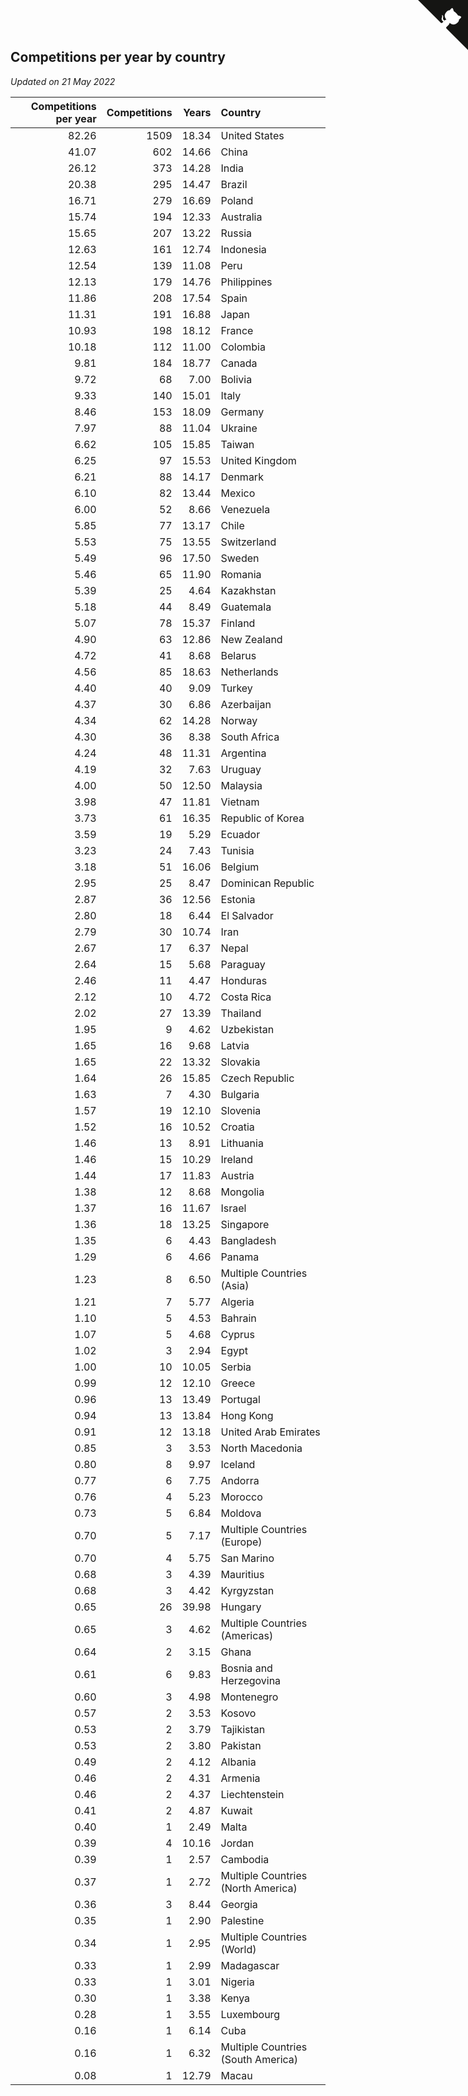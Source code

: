 ## Competitions per year by country

*Updated on 21 May 2022*

| Competitions per year | Competitions | Years | Country |
| ---: | ---: | ---: | :--- |
| 82.26 | 1509 | 18.34 | United States |
| 41.07 | 602 | 14.66 | China |
| 26.12 | 373 | 14.28 | India |
| 20.38 | 295 | 14.47 | Brazil |
| 16.71 | 279 | 16.69 | Poland |
| 15.74 | 194 | 12.33 | Australia |
| 15.65 | 207 | 13.22 | Russia |
| 12.63 | 161 | 12.74 | Indonesia |
| 12.54 | 139 | 11.08 | Peru |
| 12.13 | 179 | 14.76 | Philippines |
| 11.86 | 208 | 17.54 | Spain |
| 11.31 | 191 | 16.88 | Japan |
| 10.93 | 198 | 18.12 | France |
| 10.18 | 112 | 11.00 | Colombia |
| 9.81 | 184 | 18.77 | Canada |
| 9.72 | 68 | 7.00 | Bolivia |
| 9.33 | 140 | 15.01 | Italy |
| 8.46 | 153 | 18.09 | Germany |
| 7.97 | 88 | 11.04 | Ukraine |
| 6.62 | 105 | 15.85 | Taiwan |
| 6.25 | 97 | 15.53 | United Kingdom |
| 6.21 | 88 | 14.17 | Denmark |
| 6.10 | 82 | 13.44 | Mexico |
| 6.00 | 52 | 8.66 | Venezuela |
| 5.85 | 77 | 13.17 | Chile |
| 5.53 | 75 | 13.55 | Switzerland |
| 5.49 | 96 | 17.50 | Sweden |
| 5.46 | 65 | 11.90 | Romania |
| 5.39 | 25 | 4.64 | Kazakhstan |
| 5.18 | 44 | 8.49 | Guatemala |
| 5.07 | 78 | 15.37 | Finland |
| 4.90 | 63 | 12.86 | New Zealand |
| 4.72 | 41 | 8.68 | Belarus |
| 4.56 | 85 | 18.63 | Netherlands |
| 4.40 | 40 | 9.09 | Turkey |
| 4.37 | 30 | 6.86 | Azerbaijan |
| 4.34 | 62 | 14.28 | Norway |
| 4.30 | 36 | 8.38 | South Africa |
| 4.24 | 48 | 11.31 | Argentina |
| 4.19 | 32 | 7.63 | Uruguay |
| 4.00 | 50 | 12.50 | Malaysia |
| 3.98 | 47 | 11.81 | Vietnam |
| 3.73 | 61 | 16.35 | Republic of Korea |
| 3.59 | 19 | 5.29 | Ecuador |
| 3.23 | 24 | 7.43 | Tunisia |
| 3.18 | 51 | 16.06 | Belgium |
| 2.95 | 25 | 8.47 | Dominican Republic |
| 2.87 | 36 | 12.56 | Estonia |
| 2.80 | 18 | 6.44 | El Salvador |
| 2.79 | 30 | 10.74 | Iran |
| 2.67 | 17 | 6.37 | Nepal |
| 2.64 | 15 | 5.68 | Paraguay |
| 2.46 | 11 | 4.47 | Honduras |
| 2.12 | 10 | 4.72 | Costa Rica |
| 2.02 | 27 | 13.39 | Thailand |
| 1.95 | 9 | 4.62 | Uzbekistan |
| 1.65 | 16 | 9.68 | Latvia |
| 1.65 | 22 | 13.32 | Slovakia |
| 1.64 | 26 | 15.85 | Czech Republic |
| 1.63 | 7 | 4.30 | Bulgaria |
| 1.57 | 19 | 12.10 | Slovenia |
| 1.52 | 16 | 10.52 | Croatia |
| 1.46 | 13 | 8.91 | Lithuania |
| 1.46 | 15 | 10.29 | Ireland |
| 1.44 | 17 | 11.83 | Austria |
| 1.38 | 12 | 8.68 | Mongolia |
| 1.37 | 16 | 11.67 | Israel |
| 1.36 | 18 | 13.25 | Singapore |
| 1.35 | 6 | 4.43 | Bangladesh |
| 1.29 | 6 | 4.66 | Panama |
| 1.23 | 8 | 6.50 | Multiple Countries (Asia) |
| 1.21 | 7 | 5.77 | Algeria |
| 1.10 | 5 | 4.53 | Bahrain |
| 1.07 | 5 | 4.68 | Cyprus |
| 1.02 | 3 | 2.94 | Egypt |
| 1.00 | 10 | 10.05 | Serbia |
| 0.99 | 12 | 12.10 | Greece |
| 0.96 | 13 | 13.49 | Portugal |
| 0.94 | 13 | 13.84 | Hong Kong |
| 0.91 | 12 | 13.18 | United Arab Emirates |
| 0.85 | 3 | 3.53 | North Macedonia |
| 0.80 | 8 | 9.97 | Iceland |
| 0.77 | 6 | 7.75 | Andorra |
| 0.76 | 4 | 5.23 | Morocco |
| 0.73 | 5 | 6.84 | Moldova |
| 0.70 | 5 | 7.17 | Multiple Countries (Europe) |
| 0.70 | 4 | 5.75 | San Marino |
| 0.68 | 3 | 4.39 | Mauritius |
| 0.68 | 3 | 4.42 | Kyrgyzstan |
| 0.65 | 26 | 39.98 | Hungary |
| 0.65 | 3 | 4.62 | Multiple Countries (Americas) |
| 0.64 | 2 | 3.15 | Ghana |
| 0.61 | 6 | 9.83 | Bosnia and Herzegovina |
| 0.60 | 3 | 4.98 | Montenegro |
| 0.57 | 2 | 3.53 | Kosovo |
| 0.53 | 2 | 3.79 | Tajikistan |
| 0.53 | 2 | 3.80 | Pakistan |
| 0.49 | 2 | 4.12 | Albania |
| 0.46 | 2 | 4.31 | Armenia |
| 0.46 | 2 | 4.37 | Liechtenstein |
| 0.41 | 2 | 4.87 | Kuwait |
| 0.40 | 1 | 2.49 | Malta |
| 0.39 | 4 | 10.16 | Jordan |
| 0.39 | 1 | 2.57 | Cambodia |
| 0.37 | 1 | 2.72 | Multiple Countries (North America) |
| 0.36 | 3 | 8.44 | Georgia |
| 0.35 | 1 | 2.90 | Palestine |
| 0.34 | 1 | 2.95 | Multiple Countries (World) |
| 0.33 | 1 | 2.99 | Madagascar |
| 0.33 | 1 | 3.01 | Nigeria |
| 0.30 | 1 | 3.38 | Kenya |
| 0.28 | 1 | 3.55 | Luxembourg |
| 0.16 | 1 | 6.14 | Cuba |
| 0.16 | 1 | 6.32 | Multiple Countries (South America) |
| 0.08 | 1 | 12.79 | Macau |


<a href="https://github.com/JustinTimeCuber/wca_statistics" class="github-corner" aria-label="View source on Github"><svg width="80" height="80" viewBox="0 0 250 250" style="fill:#151513; color:#fff; position: absolute; top: 0; border: 0; right: 0;" aria-hidden="true"><path d="M0,0 L115,115 L130,115 L142,142 L250,250 L250,0 Z"></path><path d="M128.3,109.0 C113.8,99.7 119.0,89.6 119.0,89.6 C122.0,82.7 120.5,78.6 120.5,78.6 C119.2,72.0 123.4,76.3 123.4,76.3 C127.3,80.9 125.5,87.3 125.5,87.3 C122.9,97.6 130.6,101.9 134.4,103.2" fill="currentColor" style="transform-origin: 130px 106px;" class="octo-arm"></path><path d="M115.0,115.0 C114.9,115.1 118.7,116.5 119.8,115.4 L133.7,101.6 C136.9,99.2 139.9,98.4 142.2,98.6 C133.8,88.0 127.5,74.4 143.8,58.0 C148.5,53.4 154.0,51.2 159.7,51.0 C160.3,49.4 163.2,43.6 171.4,40.1 C171.4,40.1 176.1,42.5 178.8,56.2 C183.1,58.6 187.2,61.8 190.9,65.4 C194.5,69.0 197.7,73.2 200.1,77.6 C213.8,80.2 216.3,84.9 216.3,84.9 C212.7,93.1 206.9,96.0 205.4,96.6 C205.1,102.4 203.0,107.8 198.3,112.5 C181.9,128.9 168.3,122.5 157.7,114.1 C157.9,116.9 156.7,120.9 152.7,124.9 L141.0,136.5 C139.8,137.7 141.6,141.9 141.8,141.8 Z" fill="currentColor" class="octo-body"></path></svg></a><style>.github-corner:hover .octo-arm{animation:octocat-wave 560ms ease-in-out}@keyframes octocat-wave{0%,100%{transform:rotate(0)}20%,60%{transform:rotate(-25deg)}40%,80%{transform:rotate(10deg)}}@media (max-width:500px){.github-corner:hover .octo-arm{animation:none}.github-corner .octo-arm{animation:octocat-wave 560ms ease-in-out}}</style>
